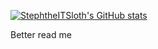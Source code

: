 [![StephtheITSloth's GitHub stats](https://github-readme-stats.vercel.app/api?username=yourStephtheITSloth&theme=cobalt)](https://github.com/StephtheITSloth/github-readme-stats)


Better read me
